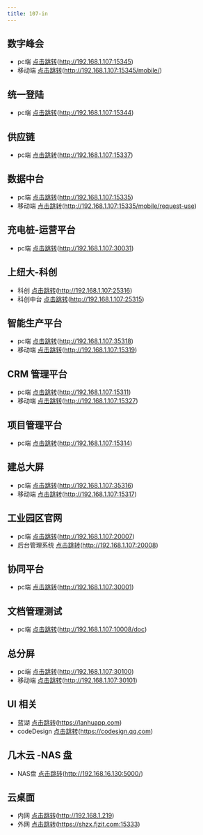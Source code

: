 ```yaml
---
title: 107-in
---
```


## 数字峰会

   + pc端 [点击跳转](http://192.168.1.107:15345)(http://192.168.1.107:15345)
   + 移动端 [点击跳转](http://192.168.1.107:15345/mobile/)(http://192.168.1.107:15345/mobile/)


## 统一登陆

   + pc端 [点击跳转](http://192.168.1.107:15344)(http://192.168.1.107:15344)
   

## 供应链

   + pc端 [点击跳转](http://192.168.1.107:15337)(http://192.168.1.107:15337)


## 数据中台

   + pc端 [点击跳转](http://192.168.1.107:15335)(http://192.168.1.107:15335)
   + 移动端 [点击跳转](http://192.168.1.107:15335/mobile/request-use)(http://192.168.1.107:15335/mobile/request-use)

## 充电桩-运营平台

   + pc端 [点击跳转](http://192.168.1.107:30031)(http://192.168.1.107:30031)


## 上纽大-科创
   + 科创 [点击跳转](http://192.168.1.107:25316)(http://192.168.1.107:25316)
   + 科创中台 [点击跳转](http://192.168.1.107:25315)(http://192.168.1.107:25315)

## 智能生产平台

   + pc端 [点击跳转](http://192.168.1.107:35318)(http://192.168.1.107:35318)
   + 移动端 [点击跳转](http://192.168.1.107:15319)(http://192.168.1.107:15319)

## CRM 管理平台

   + pc端 [点击跳转](http://192.168.1.107:15311)(http://192.168.1.107:15311)
   + 移动端 [点击跳转](http://192.168.1.107:15327)(http://192.168.1.107:15327)

## 项目管理平台

   + pc端 [点击跳转](http://192.168.1.107:15314)(http://192.168.1.107:15314)

## 建总大屏

   + pc端 [点击跳转](http://192.168.1.107:35316)(http://192.168.1.107:35316)
   + 移动端 [点击跳转](http://192.168.1.107:15317)(http://192.168.1.107:15317)


## 工业园区官网

   + pc端 [点击跳转](http://192.168.1.107:20007)(http://192.168.1.107:20007)
   + 后台管理系统 [点击跳转](http://192.168.1.107:20008)(http://192.168.1.107:20008)


## 协同平台

   + pc端 [点击跳转](http://192.168.1.107:30001)(http://192.168.1.107:30001)


## 文档管理测试

   + pc端 [点击跳转](http://192.168.1.107:10008/doc)(http://192.168.1.107:10008/doc)

<!-- ## 文档管理(正式)

   + pc端 [点击跳转](http://192.168.1.107:10009/doc)(http://192.168.1.107:10009/doc) -->

## 总分屏

   + pc端 [点击跳转](http://192.168.1.107:30100)(http://192.168.1.107:30100)
   + 移动端 [点击跳转](http://192.168.1.107:30101)(http://192.168.1.107:30101)

## UI 相关 

   + 蓝湖 [点击跳转](https://lanhuapp.com)(https://lanhuapp.com)
   + codeDesign [点击跳转](https://codesign.qq.com)(https://codesign.qq.com)

## 几木云 -NAS 盘

   + NAS盘 [点击跳转](http://192.168.16.130:5000/)(http://192.168.16.130:5000/)


## 云桌面

   + 内网 [点击跳转](http://192.168.1.219)(http://192.168.1.219)
   + 外网 [点击跳转](https://shzx.fjzit.com:15333)(https://shzx.fjzit.com:15333)